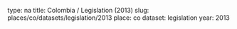 type: na
title: Colombia / Legislation (2013)
slug: places/co/datasets/legislation/2013
place: co
dataset: legislation
year: 2013
